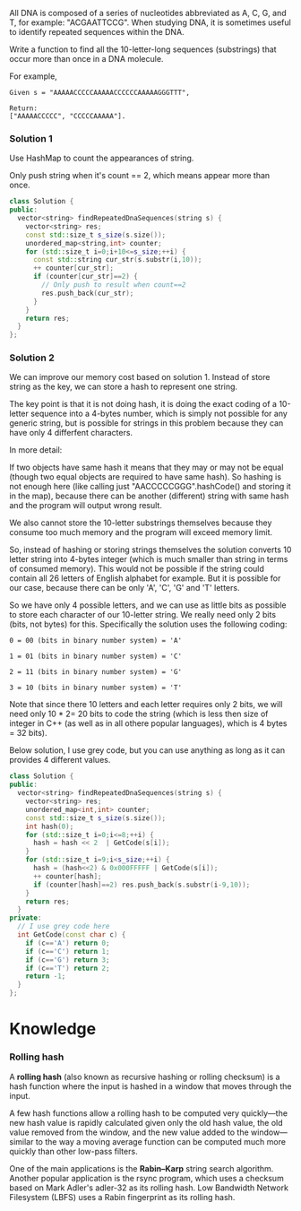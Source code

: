All DNA is composed of a series of nucleotides abbreviated as A, C, G, and T, for example: "ACGAATTCCG". When studying DNA, it is sometimes useful to identify repeated sequences within the DNA.

Write a function to find all the 10-letter-long sequences (substrings) that occur more than once in a DNA molecule.

For example,

```
Given s = "AAAAACCCCCAAAAACCCCCCAAAAAGGGTTT",

Return:
["AAAAACCCCC", "CCCCCAAAAA"].
```  


### Solution 1 

Use HashMap to count the appearances of string.

Only push string when it's count == 2, which means appear more than once.
  
```cpp
class Solution {
public:
  vector<string> findRepeatedDnaSequences(string s) {
    vector<string> res;
    const std::size_t s_size(s.size());
    unordered_map<string,int> counter;
    for (std::size_t i=0;i+10<=s_size;++i) {
      const std::string cur_str(s.substr(i,10));
      ++ counter[cur_str];
      if (counter[cur_str]==2) {
        // Only push to result when count==2
        res.push_back(cur_str);
      }
    }
    return res;
  }
};
```

### Solution 2

We can improve our memory cost based on solution 1. Instead of store string as the key, we can store a hash to represent one string.

The key point is that it is not doing hash, it is doing the exact coding of a 10-letter sequence into a 4-bytes number, which is simply not possible for any generic string, but is possible for strings in this problem because they can have only 4 differfent characters.

In more detail:

If two objects have same hash it means that they may or may not be equal (though two equal objects are required to have same hash). So hashing is not enough here (like calling just "AACCCCCGGG".hashCode() and storing it in the map), because there can be another (different) string with same hash and the program will output wrong result.

We also cannot store the 10-letter substrings themselves because they consume too much memory and the program will exceed memory limit.

So, instead of hashing or storing strings themselves the solution converts 10 letter string into 4-bytes integer (which is much smaller than string in terms of consumed memory). This would not be possible if the string could contain all 26 letters of English alphabet for example. But it is possible for our case, because there can be only 'A', 'C', 'G' and 'T' letters.

So we have only 4 possible letters, and we can use as little bits as possible to store each character of our 10-letter string. We really need only 2 bits (bits, not bytes) for this. Specifically the solution uses the following coding:

```
0 = 00 (bits in binary number system) = 'A'

1 = 01 (bits in binary number system) = 'C'

2 = 11 (bits in binary number system) = 'G'

3 = 10 (bits in binary number system) = 'T'
```

Note that since there 10 letters and each letter requires only 2 bits, we will need only 10 * 2= 20 bits to code the string (which is less then size of integer in C++ (as well as in all othere popular languages), which is 4 bytes = 32 bits).

Below solution, I use grey code, but you can use anything as long as it can provides 4 different values.
  
```cpp
class Solution {
public:
  vector<string> findRepeatedDnaSequences(string s) {
    vector<string> res;
    unordered_map<int,int> counter;
    const std::size_t s_size(s.size());
    int hash(0);
    for (std::size_t i=0;i<=8;++i) {
      hash = hash << 2  | GetCode(s[i]);
    }
    for (std::size_t i=9;i<s_size;++i) {
      hash = (hash<<2) & 0x000FFFFF | GetCode(s[i]);
      ++ counter[hash];
      if (counter[hash]==2) res.push_back(s.substr(i-9,10));
    }
    return res;
  }
private:
  // I use grey code here
  int GetCode(const char c) {
    if (c=='A') return 0;
    if (c=='C') return 1;
    if (c=='G') return 3;
    if (c=='T') return 2;
    return -1;
  }
};
```

# Knowledge

### Rolling hash

A __rolling hash__ (also known as recursive hashing or rolling checksum) is a hash function where the input is hashed in a window that moves through the input.
  
A few hash functions allow a rolling hash to be computed very quickly—the new hash value is rapidly calculated given only the old hash value, the old value removed from the window, and the new value added to the window—similar to the way a moving average function can be computed much more quickly than other low-pass filters.

One of the main applications is the __Rabin–Karp__ string search algorithm. Another popular application is the rsync program, which uses a checksum based on Mark Adler's adler-32 as its rolling hash. Low Bandwidth Network Filesystem (LBFS) uses a Rabin fingerprint as its rolling hash.
  
  
